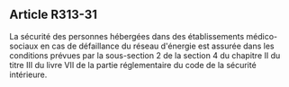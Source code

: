 ## Article R313-31

La sécurité des personnes hébergées dans des établissements médico-sociaux en cas de défaillance du réseau
d'énergie est assurée dans les conditions prévues par la sous-section 2 de la section 4 du chapitre II du titre
III du livre VII de la partie réglementaire du code de la sécurité intérieure.

